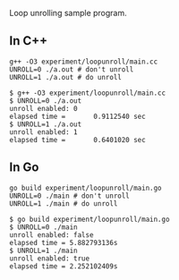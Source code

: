 Loop unrolling sample program.

## In C++

```shell
g++ -O3 experiment/loopunroll/main.cc
UNROLL=0 ./a.out # don't unroll
UNROLL=1 ./a.out # do unroll
```

```shell
$ g++ -O3 experiment/loopunroll/main.cc
$ UNROLL=0 ./a.out
unroll enabled: 0
elapsed time =       0.9112540 sec
$ UNROLL=1 ./a.out
unroll enabled: 1
elapsed time =       0.6401020 sec
```

## In Go

```shell
go build experiment/loopunroll/main.go
UNROLL=0 ./main # don't unroll
UNROLL=1 ./main # do unroll
```

```shell
$ go build experiment/loopunroll/main.go
$ UNROLL=0 ./main
unroll enabled: false
elapsed time = 5.882793136s
$ UNROLL=1 ./main
unroll enabled: true
elapsed time = 2.252102409s
```
